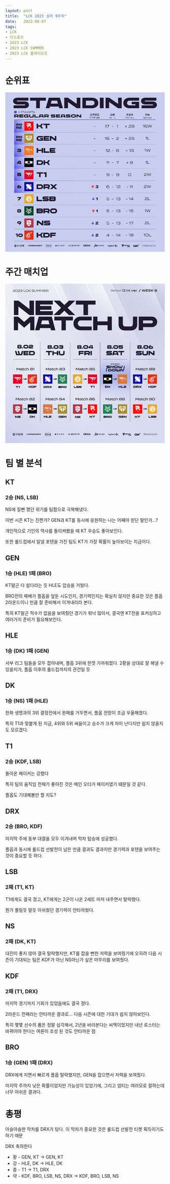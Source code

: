 ```yaml
---
layout: post
title:  "LCK 2023 섬머 9주차"
date:   2023-08-07
tags:
- LCK
- 이스포츠
- 2023 LCK
- 2023 LCK SUMMER
- 2023 LCK 플레이오프
---
```


# 순위표

![순위표](../img/2023/lck/summer_week9.jpg)

# 주간 매치업

![매치업](../img/2023/lck/summer_week9_matchup.png)

# 팀 별 분석

## KT
### 2승 (NS, LSB)

NS에 질뻔 했던 위기를 팀합으로 극복해냈다.

이번 시즌 KT는 진짠가? GEN과 KT를 동시에 응원하는 나는 어째야 한단 말인가...?

개인적으로 기인의 역사를 돌이켜봤을 때 KT 우승도 좋아보인다.

또한 롤드컵에서 일낼 포텐을 가진 팀도 KT가 가장 확률이 높아보이는 지금이다.

## GEN
### 1승 (HLE) 1패 (BRO)

KT말곤 다 쉽다라는 듯 HLE도 압승을 거뒀다.

BRO전의 패배가 플옵을 앞둔 시도인지, 경기력인지는 확실치 않지만 중요한 것은 플옵 2라운드이니 만큼 잘 준비해서 이겨내리라 본다.

특히 KT말곤 적수가 없음을 보여줬던 경기가 워낙 많아서, 결국엔 KT전을 포커싱하고 여러가지 준비가 필요해보인다.

## HLE
### 1승 (DK) 1패 (GEN)

서부 리그 팀들을 모두 잡아내며, 플옵 3위에 한껏 가까워졌다.
2황을 상대로 잘 해낼 수 있을지가, 플옵 이후의 롤드컵까지의 관건일 듯


## DK
### 1승 (NS) 1패 (HLE)

한화 생명과의 3위 결정전에서 완패를 거두면서, 플옵 전망이 조금 우울해졌다.

특히 T1과 맞붙게 된 지금, 4위와 5위 싸움이고 승수가 크게 차이 난다지만 쉽지 않을지도 모르겠다.

## T1
### 2승 (KDF, LSB)

돌아온 페이커는 강했다

특히 팀의 움직임 전체가 좋아진 것은 메인 오더가 페이커였기 떄문일 것 같다.

플옵도 기대해볼만 할 지도?

## DRX
### 2승 (BRO, KDF)

마지막 주에 동부 대결을 모두 이겨내며 막차 탑승에 성공했다.

플옵과 동시에 롤드컵 선발전이 남은 만큼 결과도 결과지만 경기력과 포텐을 보여주는 것이 중요할 듯 하다.

## LSB
### 2패 (T1, KT)

T1에게도 결국 졌고, KT에게는 2군이 나온 2세트 마저 내주면서 탈락했다.

뭔가 풀릴듯 말듯 아쉬웠던 경기력이 안타까웠다.

## NS
### 2패 (DK, KT)

대진이 좋지 않아 결국 탈락했지만, KT를 잡을 뻔한 저력을 보여줬기에 오히려 다음 시즌이 기대되는 팀은 KDF가 아닌 NS아닌가 싶은 마무리를 보여줬다.


## KDF
### 2패 (T1, DRX)

마지막 경기까지 기회가 있었음에도 결국 졌다.

2라운드 전패라는 안타까운 결과로... 다음 시즌에 대한 기대가 쉽지 않아보인다.

특히 몇몇 선수의 폼은 정말 심각해서, 2년을 바라본다는 씨맥이었지만 내년 로스터는 바뀌어야 한다는 여론이 조성 된 것도 안타까운 점

## BRO
### 1승 (GEN) 1패 (DRX)

DRX에게 지면서 빠르게 플옵 탈락했지만, GEN을 잡으면서 저력을 보여줬다.

마지막 주까지 낮은 확률이었지만 가능성이 있었기에, 그리고 엄티는 여러모로 잘하는데 너무 아쉬운 결과다.

# 총평

아슬아슬한 막차를 DRX가 탔다.
이 막차가 중요한 것은 롤드컵 선발전 티켓 획득이기도 하기 때문

DRX 축하한다

* 황 - GEN, KT -> GEN, KT
* 강 - HLE, DK -> HLE, DK
* 중 - T1 -> T1, DRX
* 약 - KDF, BRO, LSB, NS, DRX -> KDF, BRO, LSB, NS
